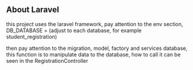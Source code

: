 ## About Laravel
this project uses the laravel framework, pay attention to the env section, DB_DATABASE = (adjust to each database, for example
student_registration)

then pay attention to the migration, model, factory and services database, this function is to manipulate data to the database, how to call it can be seen in the RegistrationController
